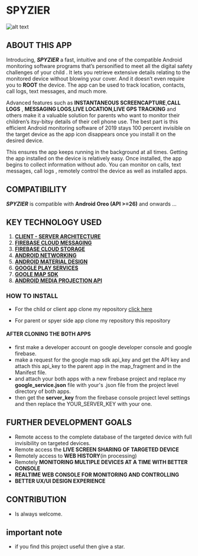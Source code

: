 # SPYZIER
![alt text][logo]

[logo]:https://firebasestorage.googleapis.com/v0/b/test-879af.appspot.com/o/uploads%2FScreenshot%20(22).png?alt=media&token=fedda271-36d7-4d6e-b31b-719361255fb2


## **ABOUT THIS APP**

Introducing,  **_SPYZIER_**  a fast, intuitive and one of the compatible Android monitoring software programs that’s personified to meet all the digital safety challenges of your child . It lets you retrieve extensive details relating to the monitored device without blowing your cover. And it doesn’t even require you to **ROOT**  the device. The app can be used to track location, contacts, call logs, text messages, and much more. 


Advanced features such as  **INSTANTANEOUS SCREENCAPTURE**,**CALL LOGS** , **MESSAGING LOGS**,**LIVE LOCATION**,**LIVE GPS TRACKING** and others make it a valuable solution for parents who want to monitor their children’s itsy-bitsy details of their cell phone use. The best part is this efficient Android monitoring software of 2019 stays 100 percent invisible on the target device as the app icon disappears once you install it on the desired device.



This ensures the app keeps running in the background at all times. Getting the app installed on the device is relatively easy. Once installed, the app begins to collect information without ado. You can monitor on calls, text messages, call logs , remotely control the device as well as installed apps.

## COMPATIBILITY
**_SPYZIER_** is compatible with  **Android Oreo (API >=26)** and onwards ... 


## **KEY TECHNOLOGY USED**
1. [**CLIENT - SERVER ARCHITECTURE**](https://www.w3schools.in/what-is-client-server-architecture/)
2. [**FIREBASE CLOUD MESSAGING**](https://firebase.google.com/docs/cloud-messaging/?gclid=CjwKCAjw7O_pBRA3EiwA_lmtfpvcIuuKSSJt_OpaM035Roo0lb-7EnmiS9E6pPwke6N0flvFuSYzWBoCudoQAvD_BwE)
3. [**FIREBASE CLOUD STORAGE**](https://firebase.google.com/docs/storage)
4. [**ANDROID NETWORKING**](developer.android.com/training/basics/network-ops/connectinga)
5. [**ANDROID MATERIAL DESIGN** ](https://material.io/develop/android/)
6. [**GOOGLE PLAY SERVICES**](https://support.google.com/googleplay/answer/9037938?hl=en)
7. [**GOOLE MAP SDK**](https://developers.google.com/maps/documentation/android-sdk/intro)
8. [**ANDROID MEDIA PROJECTION API**](https://developer.android.com/reference/android/media/projection/MediaProjection)

### HOW TO INSTALL 

- For the child or client app clone my repository [click here ](https://github.com/ranaaditya/Child)


- For parent or spyer side app clone my repository this repository

#### AFTER CLONING THE BOTH APPS
- first  make a developer account on google developer console and  google firebase.
- make a request for the google map sdk api_key and get the API key and attach this api_key to the parent app in the map_fragment and in the Manifest file.
- and attach your both apps with a  new firebase project and replace my **google_service.json** file with your's .json file from the project level directory of both apps. 
- then get the **server_key** from the firebase console project level settings and then replace the YOUR_SERVER_KEY with your one.


## FURTHER DEVELOPMENT GOALS 
- Remote access to the complete database of the targeted device with full invisibility on targeted devices.
- Remote  access the **LIVE SCREEN SHARING OF TARGETED DEVICE**
- Remotely access to  **WEB HISTORY**(in processing)
- Remotely **MONITORING MULTIPLE DEVICES AT A TIME WITH BETTER CONSOLE**
-  **REALTIME WEB CONSOLE FOR  MONITORING AND CONTROLLING**
-  **BETTER UX/UI DESIGN EXPERIENCE** 

## CONTRIBUTION 
- Is always welcome.

## important note 
- if you find this project useful then  give a star.






